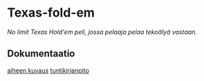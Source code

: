 # Texas-fold-em
*No limit Texas Hold'em peli, jossa pelaaja pelaa tekoälyä vastaan.*
## Dokumentaatio
[aiheen kuvaus](dokumentaatio/aiheenKuvausJaMaarittely.md)
[tuntikirjanpito](dokumentaatio/tuntikirjanpito.md)

